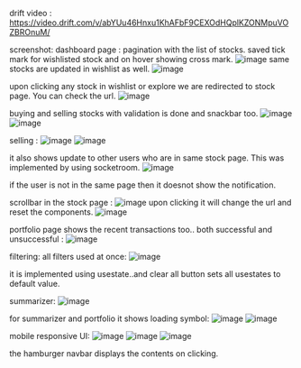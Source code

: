 drift video : https://video.drift.com/v/abYUu46Hnxu1KhAFbF9CEXOdHQplKZONMpuVOZBROnuM/

screenshot:
dashboard page :
pagination with the list of stocks.
saved tick mark for wishlisted stock and on hover showing cross mark.
![image](https://github.com/Ankush-Rauniyar/kdu-coursework/assets/155981081/687383a2-0293-4de1-9e2e-3c8bdf8a66ef)
same stocks are updated in wishlist as well.
![image](https://github.com/Ankush-Rauniyar/kdu-coursework/assets/155981081/9f889f65-b83d-4933-a964-20d6cf3bf689)


upon clicking any stock in wishlist or explore we are redirected to stock page. You can check the url.
![image](https://github.com/Ankush-Rauniyar/kdu-coursework/assets/155981081/91702a68-f8bf-40a3-badd-67a98230bd1f)

buying and selling stocks with validation is done and snackbar too.
![image](https://github.com/Ankush-Rauniyar/kdu-coursework/assets/155981081/e92776b1-22a2-4f4a-83f4-2063c199e621)
![image](https://github.com/Ankush-Rauniyar/kdu-coursework/assets/155981081/30f14ad8-f844-4f8f-9f98-9d52440d521c)

selling :
![image](https://github.com/Ankush-Rauniyar/kdu-coursework/assets/155981081/9ceef9b0-ff69-4dad-b170-40c3a2c3ca21)
![image](https://github.com/Ankush-Rauniyar/kdu-coursework/assets/155981081/ac8e64ab-22fc-4f01-ad49-09ab83e593d7)

it also shows update to other users who are in same stock page. This was implemented by using socketroom.
![image](https://github.com/Ankush-Rauniyar/kdu-coursework/assets/155981081/fb055e13-dccb-483f-911b-553c6691359b)

if the user is not in the same page then it doesnot show the notification.

scrollbar in the stock page :
![image](https://github.com/Ankush-Rauniyar/kdu-coursework/assets/155981081/0d73ebce-b397-4bf9-972f-13d7e9587deb)
upon clicking it will change the url and reset the components.
![image](https://github.com/Ankush-Rauniyar/kdu-coursework/assets/155981081/34b25213-ebb8-4324-be51-0f030adb9923)


portfolio page shows the recent transactions too.. both successful and unsuccessful :
![image](https://github.com/Ankush-Rauniyar/kdu-coursework/assets/155981081/e2b8e512-87aa-4e6a-83a7-aff3768672d6)

filtering:
all filters used at once:
![image](https://github.com/Ankush-Rauniyar/kdu-coursework/assets/155981081/6fb4e8bb-4a5d-419f-b82d-846450c924a0)

it is implemented using usestate..and clear all button sets all usestates to default value.

summarizer:
![image](https://github.com/Ankush-Rauniyar/kdu-coursework/assets/155981081/0b1723ef-826b-450b-a818-d07d7cc54885)

for summarizer and portfolio it shows loading symbol:
![image](https://github.com/Ankush-Rauniyar/kdu-coursework/assets/155981081/2affd098-5129-4e58-b5ad-50226b477d4e)
![image](https://github.com/Ankush-Rauniyar/kdu-coursework/assets/155981081/99324c0e-6e77-43b2-b37d-9bfce66901e8)

mobile responsive UI:
![image](https://github.com/Ankush-Rauniyar/kdu-coursework/assets/155981081/0738fbdf-d22f-4e78-a25e-3e1a10f0ed96)
![image](https://github.com/Ankush-Rauniyar/kdu-coursework/assets/155981081/fc4c0171-5bbb-4d3b-89ba-4c7bc5a40e96)
![image](https://github.com/Ankush-Rauniyar/kdu-coursework/assets/155981081/f8ffed54-4fe1-40ce-b00c-494a9689cbad)

the hamburger navbar displays the contents on clicking.


